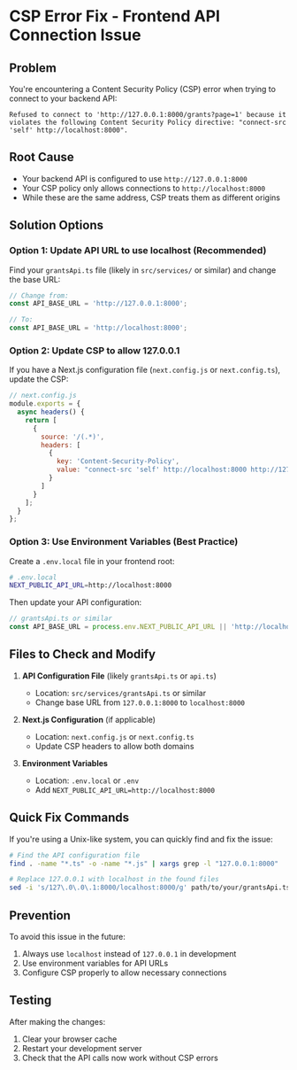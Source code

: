 # CSP Error Fix - Frontend API Connection Issue

## Problem
You're encountering a Content Security Policy (CSP) error when trying to connect to your backend API:

```
Refused to connect to 'http://127.0.0.1:8000/grants?page=1' because it violates the following Content Security Policy directive: "connect-src 'self' http://localhost:8000".
```

## Root Cause
- Your backend API is configured to use `http://127.0.0.1:8000`
- Your CSP policy only allows connections to `http://localhost:8000`
- While these are the same address, CSP treats them as different origins

## Solution Options

### Option 1: Update API URL to use localhost (Recommended)
Find your `grantsApi.ts` file (likely in `src/services/` or similar) and change the base URL:

```typescript
// Change from:
const API_BASE_URL = 'http://127.0.0.1:8000';

// To:
const API_BASE_URL = 'http://localhost:8000';
```

### Option 2: Update CSP to allow 127.0.0.1
If you have a Next.js configuration file (`next.config.js` or `next.config.ts`), update the CSP:

```javascript
// next.config.js
module.exports = {
  async headers() {
    return [
      {
        source: '/(.*)',
        headers: [
          {
            key: 'Content-Security-Policy',
            value: "connect-src 'self' http://localhost:8000 http://127.0.0.1:8000"
          }
        ]
      }
    ];
  }
};
```

### Option 3: Use Environment Variables (Best Practice)
Create a `.env.local` file in your frontend root:

```bash
# .env.local
NEXT_PUBLIC_API_URL=http://localhost:8000
```

Then update your API configuration:

```typescript
// grantsApi.ts or similar
const API_BASE_URL = process.env.NEXT_PUBLIC_API_URL || 'http://localhost:8000';
```

## Files to Check and Modify

1. **API Configuration File** (likely `grantsApi.ts` or `api.ts`)
   - Location: `src/services/grantsApi.ts` or similar
   - Change base URL from `127.0.0.1:8000` to `localhost:8000`

2. **Next.js Configuration** (if applicable)
   - Location: `next.config.js` or `next.config.ts`
   - Update CSP headers to allow both domains

3. **Environment Variables**
   - Location: `.env.local` or `.env`
   - Add `NEXT_PUBLIC_API_URL=http://localhost:8000`

## Quick Fix Commands

If you're using a Unix-like system, you can quickly find and fix the issue:

```bash
# Find the API configuration file
find . -name "*.ts" -o -name "*.js" | xargs grep -l "127.0.0.1:8000"

# Replace 127.0.0.1 with localhost in the found files
sed -i 's/127\.0\.0\.1:8000/localhost:8000/g' path/to/your/grantsApi.ts
```

## Prevention
To avoid this issue in the future:
1. Always use `localhost` instead of `127.0.0.1` in development
2. Use environment variables for API URLs
3. Configure CSP properly to allow necessary connections

## Testing
After making the changes:
1. Clear your browser cache
2. Restart your development server
3. Check that the API calls now work without CSP errors